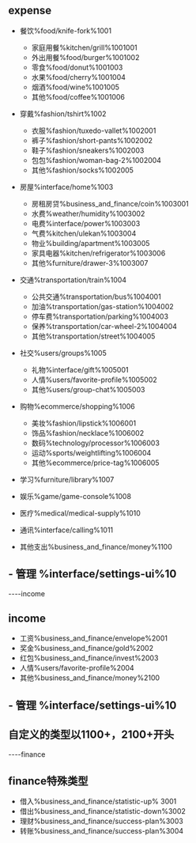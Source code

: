  ## expense
- 餐饮%food/knife-fork%1001
    - 家庭用餐%kitchen/grill%1001001
    - 外出用餐%food/burger%1001002
    - 零食%food/donut%1001003
    - 水果%food/cherry%1001004
    - 烟酒%food/wine%1001005
    - 其他%food/coffee%1001006
- 穿戴%fashion/tshirt%1002
    - 衣服%fashion/tuxedo-vallet%1002001
    - 裤子%fashion/short-pants%1002002
    - 鞋子%fashion/sneakers%1002003
    - 包包%fashion/woman-bag-2%1002004
    - 其他%fashion/socks%1002005
- 房屋%interface/home%1003
    - 房租房贷%business_and_finance/coin%1003001
    - 水费%weather/humidity%1003002
    - 电费%interface/power%1003003
    - 气费%kitchen/ulekan%1003004
    - 物业%building/apartment%1003005
    - 家具电器%kitchen/refrigerator%1003006
    - 其他%furniture/drawer-3%1003007
- 交通%transportation/train%1004
    - 公共交通%transportation/bus%1004001
    - 加油%transportation/gas-station%1004002
    - 停车费%transportation/parking%1004003
    - 保养%transportation/car-wheel-2%1004004
    - 其他%transportation/street%1004005

- 社交%users/groups%1005
    - 礼物%interface/gift%1005001
    - 人情%users/favorite-profile%1005002
    - 其他%users/group-chat%1005003

- 购物%ecommerce/shopping%1006
    - 美妆%fashion/lipstick%1006001
    - 饰品%fashion/necklace%1006002
    - 数码%technology/processor%1006003
    - 运动%sports/weightlifting%1006004
    - 其他%ecommerce/price-tag%1006005
- 学习%furniture/library%1007
- 娱乐%game/game-console%1008
- 医疗%medical/medical-supply%1010
- 通讯%interface/calling%1011
- 其他支出%business_and_finance/money%1100
## - 管理 %interface/settings-ui%10

----income
## income

- 工资%business_and_finance/envelope%2001
- 奖金%business_and_finance/gold%2002
- 红包%business_and_finance/invest%2003
- 人情%users/favorite-profile%2004
- 其他%business_and_finance/money%2100
## - 管理 %interface/settings-ui%10


## 自定义的类型以1100+，2100+开头

----finance
## finance特殊类型
- 借入%business_and_finance/statistic-up% 3001
- 借出%business_and_finance/statistic-down%3002
- 理财%business_and_finance/success-plan%3003
- 转账%business_and_finance/success-plan%3004
